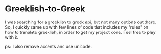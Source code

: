 # Greeklish-to-Greek

I was searching for a greeklish to greek api, but not many options out there. So, I quickly came up with few lines of code that includes my "rules" on how to translate greeklish, in order to get my project done. Feel free to play with it.

ps: I also remove accents and use unicode.
